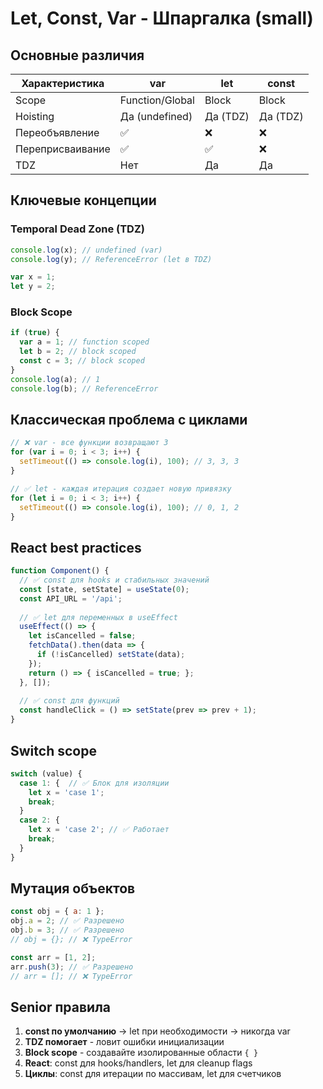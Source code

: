 # Let, Const, Var - Шпаргалка (small)

## Основные различия

| Характеристика | var | let | const |
|---------------|-----|-----|-------|
| Scope | Function/Global | Block | Block |
| Hoisting | Да (undefined) | Да (TDZ) | Да (TDZ) |
| Переобъявление | ✅ | ❌ | ❌ |
| Переприсваивание | ✅ | ✅ | ❌ |
| TDZ | Нет | Да | Да |

## Ключевые концепции

### Temporal Dead Zone (TDZ)
```javascript
console.log(x); // undefined (var)
console.log(y); // ReferenceError (let в TDZ)

var x = 1;
let y = 2;
```

### Block Scope
```javascript
if (true) {
  var a = 1; // function scoped
  let b = 2; // block scoped
  const c = 3; // block scoped
}
console.log(a); // 1
console.log(b); // ReferenceError
```

## Классическая проблема с циклами
```javascript
// ❌ var - все функции возвращают 3
for (var i = 0; i < 3; i++) {
  setTimeout(() => console.log(i), 100); // 3, 3, 3
}

// ✅ let - каждая итерация создает новую привязку
for (let i = 0; i < 3; i++) {
  setTimeout(() => console.log(i), 100); // 0, 1, 2
}
```

## React best practices
```javascript
function Component() {
  // ✅ const для hooks и стабильных значений
  const [state, setState] = useState(0);
  const API_URL = '/api';
  
  // ✅ let для переменных в useEffect
  useEffect(() => {
    let isCancelled = false;
    fetchData().then(data => {
      if (!isCancelled) setState(data);
    });
    return () => { isCancelled = true; };
  }, []);
  
  // ✅ const для функций
  const handleClick = () => setState(prev => prev + 1);
}
```

## Switch scope
```javascript
switch (value) {
  case 1: {  // ✅ Блок для изоляции
    let x = 'case 1';
    break;
  }
  case 2: {
    let x = 'case 2'; // ✅ Работает
    break;
  }
}
```

## Мутация объектов
```javascript
const obj = { a: 1 };
obj.a = 2; // ✅ Разрешено
obj.b = 3; // ✅ Разрешено
// obj = {}; // ❌ TypeError

const arr = [1, 2];
arr.push(3); // ✅ Разрешено
// arr = []; // ❌ TypeError
```

## Senior правила
1. **const по умолчанию** → let при необходимости → никогда var
2. **TDZ помогает** - ловит ошибки инициализации
3. **Block scope** - создавайте изолированные области `{ }`
4. **React**: const для hooks/handlers, let для cleanup flags
5. **Циклы**: const для итерации по массивам, let для счетчиков
